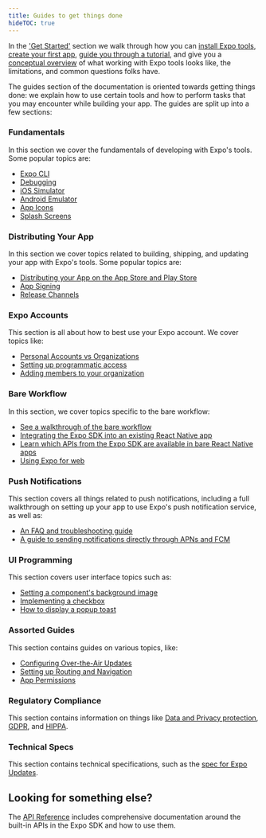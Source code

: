 ```yaml
---
title: Guides to get things done
hideTOC: true
---
```


In the ['Get Started'](/) section we walk through how you can [install Expo tools](get-started/installation.md), [create your first app](get-started/create-a-new-app.md), [guide you through a tutorial](tutorial/planning.md), and give you a [conceptual overview](introduction/managed-vs-bare.md) of what working with Expo tools looks like, the limitations, and common questions folks have.

The guides section of the documentation is oriented towards getting things done: we explain how to use certain tools and how to perform tasks that you may encounter while building your app. The guides are split up into a few sections:

### Fundamentals

In this section we cover the fundamentals of developing with Expo's tools. Some popular topics are:

- [Expo CLI](workflow/expo-cli.md)
- [Debugging](workflow/debugging.md)
- [iOS Simulator](workflow/ios-simulator.md)
- [Android Emulator](workflow/android-studio-emulator.md)
- [App Icons](guides/app-icons.md)
- [Splash Screens](guides/splash-screens.md)

### Distributing Your App

In this section we cover topics related to building, shipping, and updating your app with Expo's tools. Some popular topics are:

- [Distributing your App on the App Store and Play Store](distribution/introduction.md)
- [App Signing](distribution/app-signing.md)
- [Release Channels](distribution/release-channels.md)

### Expo Accounts

This section is all about how to best use your Expo account. We cover topics like:

- [Personal Accounts vs Organizations](accounts/account-types.md)
- [Setting up programmatic access](accounts/programmatic-access.md)
- [Adding members to your organization](accounts/working-together.md)

### Bare Workflow

In this section, we cover topics specific to the bare workflow:

- [See a walkthrough of the bare workflow](bare/unimodules-full-list.md)
- [Integrating the Expo SDK into an existing React Native app](bare/existing-apps.md)
- [Learn which APIs from the Expo SDK are available in bare React Native apps](bare/unimodules-full-list.md)
- [Using Expo for web](bare/using-web.md)

### Push Notifications

This section covers all things related to push notifications, including a full walkthrough on setting up your app to use Expo's push notification service, as well as:

- [An FAQ and troubleshooting guide](push-notifications/faq.md)
- [A guide to sending notifications directly through APNs and FCM](push-notifications/sending-notifications-custom.md)

### UI Programming

This section covers user interface topics such as:

- [Setting a component's background image](ui-programming/image-background.md)
- [Implementing a checkbox](ui-programming/implementing-a-checkbox.md)
- [How to display a popup toast](ui-programming/react-native-toast.md)

### Assorted Guides

This section contains guides on various topics, like:

- [Configuring Over-the-Air Updates](guides/configuring-ota-updates.md)
- [Setting up Routing and Navigation](guides/routing-and-navigation.md)
- [App Permissions](guides/permissions.md)

### Regulatory Compliance

This section contains information on things like [Data and Privacy protection](regulatory-compliance/data-and-privacy-protection.md), [GDPR](regulatory-compliance/gdpr.md), and [HIPPA](regulatory-compliance/hipaa.md).

### Technical Specs

This section contains technical specifications, such as the [spec for Expo Updates](technical-specs/expo-updates-0.md).

## Looking for something else?

The [API Reference](versions/latest/index.md) includes comprehensive documentation around the built-in APIs in the Expo SDK and how to use them.
